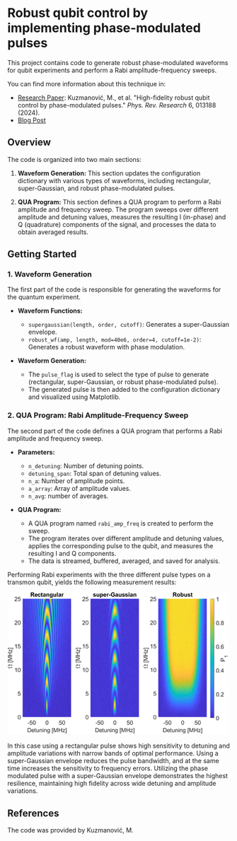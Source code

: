 # Robust qubit control by implementing phase-modulated pulses

This project contains code to generate robust phase-modulated waveforms for qubit experiments and perform a Rabi amplitude-frequency sweeps. 

You can find more information about this technique in:

- [Research Paper](https://doi.org/10.1103/PhysRevResearch.6.013188): Kuzmanović, M., et al. "High-fidelity robust qubit control by phase-modulated pulses." *Phys. Rev. Research* 6, 013188 (2024).
- [Blog Post](link)



## Overview

The code is organized into two main sections:

1. **Waveform Generation:** This section updates the configuration dictionary with various types of waveforms, including rectangular, super-Gaussian, and robust phase-modulated pulses.

2. **QUA Program:** This section defines a QUA program to perform a Rabi amplitude and frequency sweep. The program sweeps over different amplitude and detuning values, measures the resulting I (in-phase) and Q (quadrature) components of the signal, and processes the data to obtain averaged results.

## Getting Started

### 1. **Waveform Generation**

The first part of the code is responsible for generating the waveforms for the quantum experiment.

- **Waveform Functions:**
  - `supergaussian(length, order, cutoff)`: Generates a super-Gaussian envelope.
  - `robust_wf(amp, length, mod=40e6, order=4, cutoff=1e-2)`: Generates a robust waveform with phase modulation.

- **Waveform Generation:**
  - The `pulse_flag` is used to select the type of pulse to generate (rectangular, super-Gaussian, or robust phase-modulated pulse).
  - The generated pulse is then added to the configuration dictionary and visualized using Matplotlib.

### 2. **QUA Program: Rabi Amplitude-Frequency Sweep**

The second part of the code defines a QUA program that performs a Rabi amplitude and frequency sweep.

- **Parameters:**
  - `n_detuning`: Number of detuning points.
  - `detuning_span`: Total span of detuning values.
  - `n_a`: Number of amplitude points.
  - `a_array`: Array of amplitude values.
  - `n_avg`: number of averages.

- **QUA Program:**
  - A QUA program named `rabi_amp_freq` is created to perform the sweep.
  - The program iterates over different amplitude and detuning values, applies the corresponding pulse to the qubit, and measures the resulting I and Q components.
  - The data is streamed, buffered, averaged, and saved for analysis.

Performing Rabi experiments with the three different pulse types on a transmon qubit, yields the following measurement results:

<img src="Rabi.png" alt="Logo" width="500"/>


In this case using a rectangular pulse shows high sensitivity to detuning and amplitude variations with narrow bands of optimal performance. Using a super-Gaussian envelope reduces the pulse bandwidth, and at the same time increases the sensitivity to frequency errors. Utilizing the phase modulated pulse with a super-Gaussian envelope demonstrates the highest resilience, maintaining high fidelity across wide detuning and amplitude variations.


## References

The code was provided by Kuzmanović, M. 





